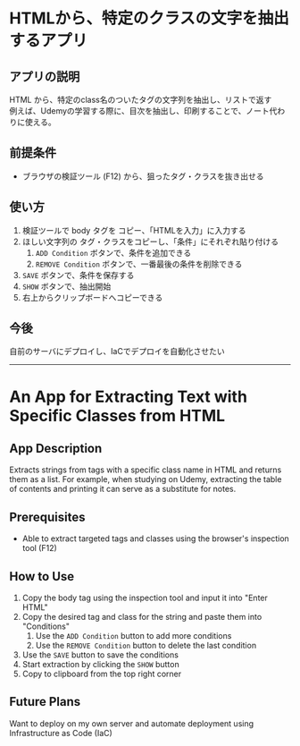 # HTMLから、特定のクラスの文字を抽出するアプリ

## アプリの説明
  HTML から、特定のclass名のついたタグの文字列を抽出し、リストで返す<br>
  例えば、Udemyの学習する際に、目次を抽出し、印刷することで、ノート代わりに使える。

## 前提条件
 - ブラウザの検証ツール (F12) から、狙ったタグ・クラスを抜き出せる

## 使い方
1. 検証ツールで body タグを コピー、「HTMLを入力」に入力する
1. ほしい文字列の タグ・クラスをコピーし、「条件」にそれぞれ貼り付ける
    1. `ADD Condition` ボタンで、条件を追加できる
    1. `REMOVE Condition` ボタンで、一番最後の条件を削除できる
1. `SAVE` ボタンで、条件を保存する
1. `SHOW` ボタンで、抽出開始
1. 右上からクリップボードへコピーできる

## 今後
自前のサーバにデプロイし、IaCでデプロイを自動化させたい


---
# An App for Extracting Text with Specific Classes from HTML

## App Description
  Extracts strings from tags with a specific class name in HTML and returns them as a list. For example, when studying on Udemy, extracting the table of contents and printing it can serve as a substitute for notes.

## Prerequisites
 - Able to extract targeted tags and classes using the browser's inspection tool (F12)

## How to Use
1. Copy the body tag using the inspection tool and input it into "Enter HTML"
1. Copy the desired tag and class for the string and paste them into "Conditions"
    1. Use the `ADD Condition` button to add more conditions
    1. Use the `REMOVE Condition` button to delete the last condition
1. Use the `SAVE` button to save the conditions
1. Start extraction by clicking the `SHOW` button
1. Copy to clipboard from the top right corner

## Future Plans
Want to deploy on my own server and automate deployment using Infrastructure as Code (IaC)